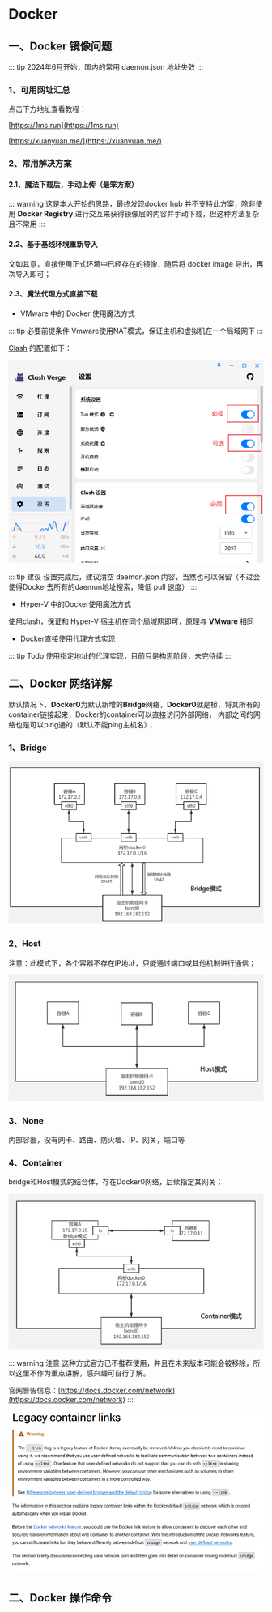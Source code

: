# Docker

## 一、Docker 镜像问题

::: tip
2024年6月开始，国内的常用 daemon.json 地址失效
:::

### 1、可用网址汇总

点击下方地址查看教程：

[https://1ms.run](https://1ms.run)

[https://xuanyuan.me/](https://xuanyuan.me/)

### 2、常用解决方案

#### 2.1、魔法下载后，手动上传（最笨方案）

::: warning
这是本人开始的思路，最终发现docker hub 并不支持此方案，除非使用 **Docker Registry** 进行交互来获得镜像层的内容并手动下载，但这种方法复杂且不常用
:::

#### 2.2、基于基线环境重新导入

文如其意，直接使用正式环境中已经存在的镜像，随后将 docker image 导出，再次导入即可；

#### 2.3、魔法代理方式直接下载

- VMware 中的 Docker 使用魔法方式

::: tip 必要前提条件
Vmware使用NAT模式，保证主机和虚拟机在一个局域网下
:::

[Clash](https://clashcn.com/) 的配置如下：

![img.png](../assets/container/clash_config.png)

::: tip 建议
设置完成后，建议清空 daemon.json 内容，当然也可以保留（不过会使得Docker去所有的daemon地址搜索，降低 pull 速度）
:::

- Hyper-V 中的Docker使用魔法方式

使用clash，保证和 Hyper-V 宿主机在同个局域网即可，原理与 **VMware** 相同

- Docker直接使用代理方式实现

::: tip Todo
使用指定地址的代理实现，目前只是构思阶段，未完待续
:::

## 二、Docker 网络详解

默认情况下，**Docker0**为默认新增的**Bridge**网络，**Docker0**就是桥，将其所有的container链接起来，Docker的container可以直接访问外部网络，
内部之间的网络也是可以ping通的（默认不能ping主机名）；

### 1、Bridge

![img.png](../assets/container/bridge.png)

### 2、Host

注意：此模式下，各个容器不存在IP地址，只能通过端口或其他机制进行通信；

![img_1.png](../assets/container/host.png)

### 3、None

内部容器，没有网卡、路由、防火墙、IP、网关，端口等

### 4、Container

bridge和Host模式的结合体，存在Docker0网络，后续指定其网关；

![img_2.png](../assets/container/container.png)

::: warning 注意
这种方式官方已不推荐使用，并且在未来版本可能会被移除，所以这里不作为重点讲解，感兴趣可自行了解。

官网警告信息：[https://docs.docker.com/network](https://docs.docker.com/network)
:::

![img_3.png](../assets/container/container_warning.png)

## 二、Docker 操作命令
